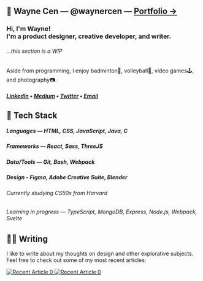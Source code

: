 ## 👋 Wayne Cen — @waynercen — [<u>Portfolio &#8594;</u>](https://waynecen.github.io)
### Hi, I'm Wayne! <br> I'm a product designer, creative developer, and writer.
###### ...this section is a WIP

Aside from programming, I enjoy badminton🏸, volleyball🏐, video games🕹️, and photography📷.

##### <b>[LinkedIn](https://www.linkedin.com/in/waynercen/)</b> • <b>[Medium](https://medium.com/@wayne.cen)</b> • [Twitter](https://twitter.com/cenwayner) • <b>[Email](mailto:wayne.cen@gmail.com)</b>

## 🍔 Tech Stack
##### <b>Languages</b> — HTML, CSS, JavaScript, Java, C
##### Frameworks — React, Sass, ThreeJS
##### Data/Tools — Git, Bash, Webpack
##### Design - Figma, Adobe Creative Suite, Blender

###### Currently studying CS50x from Harvard
###### Learning in progress — TypeScript, MongoDB, Express, Node.js, Webpack, Svelte


## ✍🏻 Writing
I like to write about my thoughts on design and other explorative subjects. Feel free to check out some of my most recent articles:

<a target="_blank" href="https://github-readme-medium-recent-article.vercel.app/medium/@wayne.cen/0"><img src="https://github-readme-medium-recent-article.vercel.app/medium/@wayne.cen/0" alt="Recent Article 0">
<a target="_blank" href="https://github-readme-medium-recent-article.vercel.app/medium/@wayne.cen/0"><img src="https://github-readme-medium-recent-article.vercel.app/medium/@wayne.cen/1" alt="Recent Article 0">
